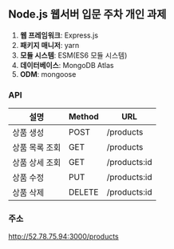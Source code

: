 ## Node.js 웹서버 입문 주차 개인 과제

1. **웹 프레임워크**: Express.js
2. **패키지 매니저**: yarn
3. **모듈 시스템**: ESM(ES6 모듈 시스템)
4. **데이터베이스**: MongoDB Atlas
5. **ODM**: mongoose

### API
|설명|Method|URL|
|------|---|---|
|상품 생성|POST|/products|
|상품 목록 조회|GET|/products|
|상품 상세 조회|GET|/products:id|
|상품 수정|PUT|/products:id|
|상품 삭제|DELETE|/products:id|

### 주소
http://52.78.75.94:3000/products
